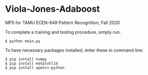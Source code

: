 # Viola-Jones-Adaboost
MP5 for TAMU ECEN-649 Pattern Recognition, Fall 2020

To complete a training and testing procedure, simply run:
```
$ python main.py
```

To have necessary packages installed, enter these in command line:
```
$ pip install numpy
$ pip install matplotlib
$ pip install opencv-python
```
